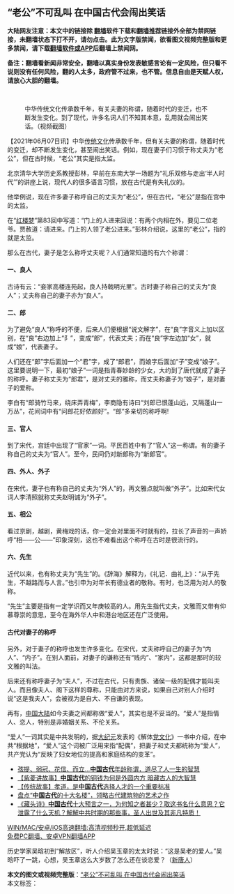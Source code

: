  <h2>“老公”不可乱叫 在中国古代会闹出笑话</h2> <p class="notice"><b>大陆网友注意：本文中的链接除 <a href="https://github.com/bannedbook/fanqiang" >翻墙</a>软件下载和<a href="https://github.com/killgcd/justmysocks/blob/master/README.md">翻墙推荐</a>链接外全部为禁网链接，未翻墙状态下打不开，请勿点击。此为文字版禁闻，欲看图文视频完整版和更多禁闻，请下载<a href="https://github.com/bannedbook/fanqiang">翻墙软件或APP</a>后翻墙上禁闻网。</p><p>备注：翻墙看新闻非常安全，翻墙以真实身份发表敏感言论有一定风险，但只看不说则没有任何风险，翻的人太多，政府管不过来，也不管。信息自由是天赋人权，请放心大胆的翻墙。</b></p>  <div class="entry"> <br /> <figure><a href="https://i2.wp.com/upload-images-bucket-v64rleca837do.s3.eu-west-1.amazonaws.com/wp-content/uploads/2021/06/07151547/1-51-800x450-1.jpeg?fit=800%2C450&#038;ssl=1" data-caption="中华传统文化传承数千年，有关夫妻的称谓，随着时代的变迁，也不断发生变化。到了现代，许多名词人们不知其本意，乱用就会闹出笑话。（视频截图）"></a><figcaption class="wp-caption-text">中华传统文化传承数千年，有关夫妻的称谓，随着时代的变迁，也不断发生变化。到了现代，许多名词人们不知其本意，乱用就会闹出笑话。（视频截图）</figcaption></figure> <p>【2021年06月07日讯】中华<span class='wp_keywordlink_affiliate'><a href="https://www.bannedbook.org/bnews/tculture/" title="传统文化" target="_blank">传统文化</a></span>传承数千年，但有关夫妻的称谓，随着时代的变迁，却不断发生变化，甚至闹出笑话。例如，现在妻子们习惯于称丈夫为“老公”，但在古时候，“老公”其实是指太监。</p> <p>北京清华大学历史系教授彭林，早前在东南大学一场题为“礼乐双修与走出‘半人时代’”的讲座上说，现代人的很多语言习惯，放在古代是有失礼仪的。</p> <p>他举例说，现在许多妻子称呼自己的丈夫为“老公”，但在古代，“老公”是指在宫中的太监。</p> <p>在“<span class='wp_keywordlink'><a href="https://www.bannedbook.org/forum3/topic58.html" title="红楼梦-谁解其中意" target="_blank">红楼梦</a></span>”第83回中写道：“门上的人进来回说：有两个内相在外，要见二位老爷。贾赦道：请进来。门上的人领了老公进来。”彭林介绍说，这里的“老公”，指的就是太监。</p> <p>那么在古代，妻子是怎么称呼丈夫呢？人们通常知道的有六个称谓：</p>  <h4><strong>一、良人</strong></h4> <p>古诗有云：“妾家高楼连苑起，良人持戟明光里”。古时妻子称自己的丈夫为“良人”；丈夫称自己的妻子亦为“良人”。</p> <h4><strong>二、郎</strong></h4> <p>为了避免“良人”称呼的不便，后来人们便根据“说文解字”，在“良”字音义上加以区别，在“良”右边加上“阝”，变成“郎”，代表丈夫；而在“良”字左边加“女”，就成“娘”，代表妻子。</p> <p>人们还在“郎”字后面加一个“君”字，成了“郎君”，而娘字后面加“子”变成“娘子”。这里要说明一下，最初“娘子”一词是指青春妙龄的少女，大约到了唐代就成了妻子的称呼。妻子称丈夫为“郎君”，是对丈夫的雅称，而丈夫称妻子为“娘子”，是对妻子的爱称。</p> <p>李白有“郎骑竹马来，绕床弄青梅”，李商隐有诗曰“刘郎已恨蓬山远，又隔蓬山一万丛”，花间词中有“问郎花好侬颜好”。“郎”多亲切的称呼啊!</p> <h4><strong>三、官人</strong></h4> <p>到了宋代，宫廷中出现了“官家”一词。平民百姓中有了“官人”这一称谓。有的妻子称自己的丈夫为“官人”。至今，民间仍对新郎称为“新郎官”。</p>  <h4><strong>四、外人、外子</strong></h4> <p>在宋代，妻子也有称自己的丈夫为“外人”的，再文雅点就叫做“外子”。比如宋代女词人李清照就称丈夫赵明诚为“外子”。</p> <h4><strong>五、相公</strong></h4> <p>看过京剧，越剧，黄梅戏的话，你一定会对里面不时就有的，拉长了声音的一声娇呼“相——公——”印象深刻，这也不难看出这个称呼在古时是很流行的。</p> <h4><strong>六、先生</strong></h4> <p>近代以来，也有称丈夫为“先生”的。《辞海》解释为，《礼记．曲礼上》：“从于先生，不越路而与人言。”也引申为对年长有德业者的敬称。有时，也泛用为对人的敬称。</p> <p>“先生”主要是指有一定学识而又年庚较高的人。用先生指代丈夫，文雅而又带有仰慕尊崇的意思，至今在海外华人中和港台地区还在广泛使用。</p> <h4><strong>古代对妻子的称呼</strong></h4> <p>另外，对于妻子的称呼也发生许多变化。在宋代，丈夫称呼自己的妻子为“内人”、“内子”。在别人面前，对妻子的谦称还有“贱内”、“家内”，这都是那时的较文雅的叫法。</p>  <p>后来还有称呼妻子为“夫人”，不过在古代，只有贵族、诸侯一级的配偶才能叫夫人。而且像夫人、阁下这样的尊称，只能由对方来说，如果自己对别人介绍时说“这是我夫人”，会被视为是自大、不自谦的表现。</p> <p>再有，<span class='wp_keywordlink_affiliate'><a href="https://www.bannedbook.org/" title="中国" target="_blank">中国</a></span><span class='wp_keywordlink_affiliate'><a href="https://www.bannedbook.org/" title="大陆" target="_blank">大陆</a></span>如今夫妻之间都称做“爱人”，其实也是不妥当的。“爱人”是指情人、恋人，特别是非婚姻关系、不伦关系。</p> <p>“爱人”一词其实是中共发明的，据<span class='wp_keywordlink_affiliate'><a href="http://www.epochtimes.com/" title="大纪元" target="_blank">大纪元</a></span>发表的《解体<span class='wp_keywordlink'><a href="https://www.bannedbook.org/forum2/topic3.html" title="《解体党文化》" target="_blank">党文化</a></span>》一书中介绍，在中共“根据地”，“爱人”这个词被广泛用来指“配偶”，把妻子和丈夫都统称为“爱人”，共产党认为“反映了妇女地位的提高和家庭结构的变革”。</p> <ul class='op-related-articles' title='相关阅读'> <li><a href='https://www.bannedbook.org/bnews/lifebaike/20210530/1556669.html' target='_blank'>孩提、弱冠、花信、而立…<b>中国古代</b>年龄称谓，道尽了人一生的智慧</a></li> <li><a href='https://www.bannedbook.org/bnews/comments/20210525/1553394.html' target='_blank'>【紫菱讲故事】<b>中国古代</b>的铜钱为何是外圆内方 暗藏古人的大智慧</a></li> <li><a href='https://www.bannedbook.org/bnews/comments/20210525/1553169.html' target='_blank'>【传统故事】孝道，是<b>中国古代</b>选择人才的一个重要标准</a></li> <li><a href='https://www.bannedbook.org/bnews/funmedia/20210514/1546081.html' target='_blank'>盘点“<b>中国古代</b>的十大名楼”，领略古代建筑物的艺术之作</a></li> <li><a href='https://www.bannedbook.org/bnews/bannedvideo/20210422/1531502.html' target='_blank'>《藏头诗》<b>中国古代</b>十大预言之一，为何知之者甚少？取这书名什么意思？它泄露了什么天机？解解中共时期的那些事，圣人出世及其非凡特质！</a></li> </ul> <p class="texttj"> <a href="https://github.com/bannedbook/fanqiang/wiki/V2ray%E6%9C%BA%E5%9C%BA" target="_blank">WIN/MAC/安卓/iOS高速翻墙:高清视频秒开,超低延迟</a><br/> <a href="https://github.com/bannedbook/fanqiang/wiki/%E7%A6%81%E9%97%BB%E7%BD%91%E5%AE%89%E5%8D%93%E7%BF%BB%E5%A2%99%E6%96%B0%E9%97%BBAPP" target="_blank">免费PC翻墙、安卓VPN翻墙APP</a></p><p>历史学家吴晗初到“解放区”，听人介绍吴玉章的太太时说：“这是吴老的爱人。”吴晗吓了一跳，心想，吴玉章这么大岁数了怎么还在谈恋爱？（<span class='wp_keywordlink_affiliate'><a href="https://www.ntdtv.com/" title="新唐人">新唐人</a></span>）</p> <a name='sharetosocial'></a>       <div><b>本文的图文或视频完整版</b>：<a href='https://www.bannedbook.org/bnews/comments/20210608/1561908.html'>“老公”不可乱叫 在中国古代会闹出笑话</a></div>  </div><!--END ENTRY--> <div class="postfooter"> <div>本文标签：</div>  </div><!--END POSTFOOTER--> 